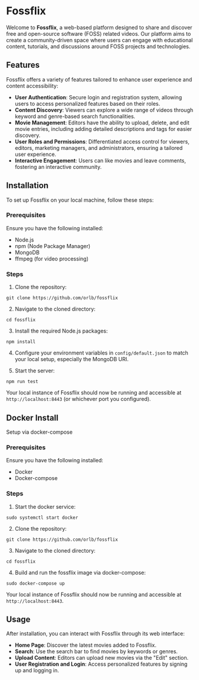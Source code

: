 # Fossflix

Welcome to **Fossflix**, a web-based platform designed to share and discover free and open-source software (FOSS) related videos. Our platform aims to create a community-driven space where users can engage with educational content, tutorials, and discussions around FOSS projects and technologies.

## Features

Fossflix offers a variety of features tailored to enhance user experience and content accessibility:

- **User Authentication**: Secure login and registration system, allowing users to access personalized features based on their roles.
- **Content Discovery**: Viewers can explore a wide range of videos through keyword and genre-based search functionalities.
- **Movie Management**: Editors have the ability to upload, delete, and edit movie entries, including adding detailed descriptions and tags for easier discovery.
- **User Roles and Permissions**: Differentiated access control for viewers, editors, marketing managers, and administrators, ensuring a tailored user experience.
- **Interactive Engagement**: Users can like movies and leave comments, fostering an interactive community.

## Installation

To set up Fossflix on your local machine, follow these steps:

### Prerequisites

Ensure you have the following installed:
- Node.js
- npm (Node Package Manager)
- MongoDB
- ffmpeg (for video processing)

### Steps

1. Clone the repository:

`git clone https://github.com/orlb/fossflix`

2. Navigate to the cloned directory:

`cd fossflix`

3. Install the required Node.js packages:

`npm install`

4. Configure your environment variables in `config/default.json` to match your local setup, especially the MongoDB URI.

5. Start the server:

`npm run test`


Your local instance of Fossflix should now be running and accessible at `http://localhost:8443` (or whichever port you configured).

## Docker Install

Setup via docker-compose

### Prerequisites

Ensure you have the following installed:
- Docker
- Docker-compose

### Steps

1. Start the docker service:

`sudo systemctl start docker`

2. Clone the repository:

`git clone https://github.com/orlb/fossflix`

3. Navigate to the cloned directory:

`cd fossflix`

4. Build and run the fossflix image via docker-compose:

`sudo docker-compose up`

Your local instance of Fossflix should now be running and accessible at `http://localhost:8443`.

## Usage

After installation, you can interact with Fossflix through its web interface:

- **Home Page**: Discover the latest movies added to Fossflix.
- **Search**: Use the search bar to find movies by keywords or genres.
- **Upload Content**: Editors can upload new movies via the "Edit" section.
- **User Registration and Login**: Access personalized features by signing up and logging in.
